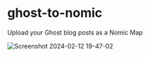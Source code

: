 # ghost-to-nomic
Upload your Ghost blog posts as a Nomic Map


![Screenshot 2024-02-12 19-47-02](https://github.com/bramses/ghost-to-nomic/assets/3282661/c8f4e237-7126-429c-998d-9c75ab626e55)
